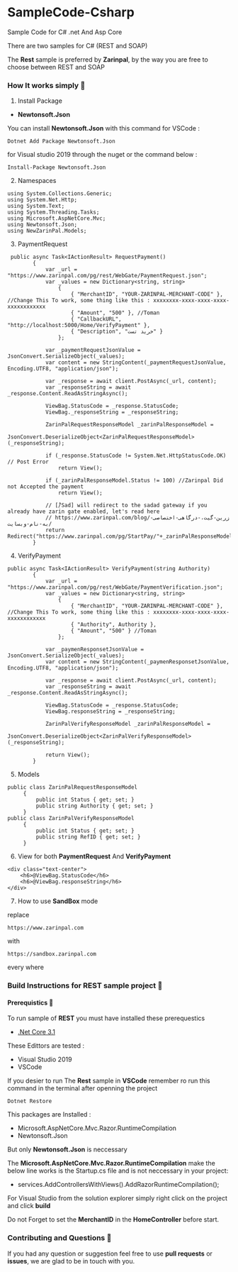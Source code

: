 # SampleCode-Csharp
Sample Code for C# .net And Asp Core

There are two samples for C# (REST and SOAP)

The __Rest__ sample is preferred by __Zarinpal__, by the way you are free to choose between REST and SOAP

### How It works simply :bicyclist:
1. Install Package

* __Newtonsoft.Json__

You can install __Newtonsoft.Json__ with this command 
for VSCode :
```
Dotnet Add Package Newtonsoft.Json
```
for Visual studio 2019 through the nuget or the command below :
```
Install-Package Newtonsoft.Json
```
2. Namespaces
```
using System.Collections.Generic;
using System.Net.Http;
using System.Text;
using System.Threading.Tasks;
using Microsoft.AspNetCore.Mvc;
using Newtonsoft.Json;
using NewZarinPal.Models;
```

3. PaymentRequest 
```
 public async Task<IActionResult> RequestPayment()
        {
            var _url = "https://www.zarinpal.com/pg/rest/WebGate/PaymentRequest.json";
            var _values = new Dictionary<string, string>
                {
                    { "MerchantID", "YOUR-ZARINPAL-MERCHANT-CODE" }, //Change This To work, some thing like this : xxxxxxxx-xxxx-xxxx-xxxx-xxxxxxxxxxxx
                    { "Amount", "500" }, //Toman
                    { "CallbackURL", "http://localhost:5000/Home/VerifyPayment" },
                    { "Description", "خرید تست" }
                };

            var _paymentRequestJsonValue = JsonConvert.SerializeObject(_values);
            var content = new StringContent(_paymentRequestJsonValue, Encoding.UTF8, "application/json");

            var _response = await client.PostAsync(_url, content);
            var _responseString = await _response.Content.ReadAsStringAsync();

            ViewBag.StatusCode = _response.StatusCode;
            ViewBag._responseString = _responseString;

            ZarinPalRequestResponseModel _zarinPalResponseModel =
             JsonConvert.DeserializeObject<ZarinPalRequestResponseModel>(_responseString);

            if (_response.StatusCode != System.Net.HttpStatusCode.OK) // Post Error
                return View();

            if (_zarinPalResponseModel.Status != 100) //Zarinpal Did not Accepted the payment
                return View();

            // [/ُSad] will redirect to the sadad gateway if you already have zarin gate enabled, let's read here
            // https://www.zarinpal.com/blog/زرین-گیت،-درگاهی-اختصاصی-به-نام-وبسایت/
            return Redirect("https://www.zarinpal.com/pg/StartPay/"+_zarinPalResponseModel.Authority/*+"/Sad"*/); 
        }
```
4. VerifyPayment
```
public async Task<IActionResult> VerifyPayment(string Authority)
        {
            var _url = "https://www.zarinpal.com/pg/rest/WebGate/PaymentVerification.json";
            var _values = new Dictionary<string, string>
                {
                    { "MerchantID", "YOUR-ZARINPAL-MERCHANT-CODE" }, //Change This To work, some thing like this : xxxxxxxx-xxxx-xxxx-xxxx-xxxxxxxxxxxx
                    { "Authority", Authority },
                    { "Amount", "500" } //Toman
                };

            var _paymenResponsetJsonValue = JsonConvert.SerializeObject(_values);
            var content = new StringContent(_paymenResponsetJsonValue, Encoding.UTF8, "application/json");

            var _response = await client.PostAsync(_url, content);
            var _responseString = await _response.Content.ReadAsStringAsync();

            ViewBag.StatusCode = _response.StatusCode;
            ViewBag.responseString = _responseString;

            ZarinPalVerifyResponseModel _zarinPalResponseModel =
             JsonConvert.DeserializeObject<ZarinPalVerifyResponseModel>(_responseString);

            return View();
        }
```
5. Models
```
public class ZarinPalRequestResponseModel
     {
         public int Status { get; set; }
         public string Authority { get; set; }
     }
public class ZarinPalVerifyResponseModel
     {
         public int Status { get; set; }
         public string RefID { get; set; }
     }
```
6. View for both __PaymentRequest__ And __VerifyPayment__
```
<div class="text-center">
    <h6>@ViewBag.StatusCode</h6>
    <h6>@ViewBag.responseString</h6>
</div>
```
7. How to use __SandBox__ mode

replace
```
https://www.zarinpal.com
```
with
```
https://sandbox.zarinpal.com
```
every where


### Build Instructions for REST sample project :hammer:

#### Prerequistics :page_with_curl:
To run sample of __REST__ you must have installed these prerequestics

* [.Net Core 3.1](https://dotnet.microsoft.com/download)

These Edittors are tested : 
* Visual Studio 2019
* VSCode

If you desier to run The __Rest__ sample in __VSCode__ remember ro run this command in the terminal after openning the project
```
Dotnet Restore
```
This packages are Installed :
* Microsoft.AspNetCore.Mvc.Razor.RuntimeCompilation
* Newtonsoft.Json

But only __Newtonsoft.Json__ is neccessary

The __Microsoft.AspNetCore.Mvc.Razor.RuntimeCompilation__ make the below line works is the Startup.cs file and is not neccessary in your project:
* services.AddControllersWithViews().AddRazorRuntimeCompilation();

For Visual Studio from the solution explorer simply right click on the project and click __build__

Do not Forget to set the __MerchantID__ in the __HomeController__ before start.

### Contributing and Questions :two_men_holding_hands:

If you had any question or suggestion feel free to use __pull requests__ or __issues__, we are glad to be in touch with you.

